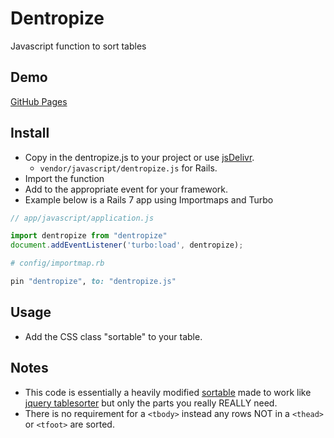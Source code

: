 # Dentropize
Javascript function to sort tables

## Demo
[GitHub Pages](https://duffyjp.github.io/2023/05/22/Table-Sorting.html)

## Install

* Copy in the dentropize.js to your project or use [jsDelivr](https://github.com/duffyjp/dentropize/issues/1). 
  * `vendor/javascript/dentropize.js` for Rails.
* Import the function
* Add to the appropriate event for your framework.
* Example below is a Rails 7 app using Importmaps and Turbo

```javascript
// app/javascript/application.js

import dentropize from "dentropize"
document.addEventListener('turbo:load', dentropize);
```

```ruby
# config/importmap.rb

pin "dentropize", to: "dentropize.js"
```


## Usage

* Add the CSS class "sortable" to your table.


## Notes

* This code is essentially a heavily modified [sortable](https://github.com/tofsjonas/sortable) made to work like [jquery tablesorter](https://mottie.github.io/tablesorter/docs/) but only the parts you really REALLY need.
* There is no requirement for a `<tbody>` instead any rows NOT in a `<thead>` or `<tfoot>` are sorted. 
  
